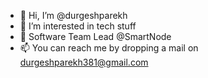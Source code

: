 - 👋 Hi, I’m @durgeshparekh
- 👀 I’m interested in tech stuff
- 🌱 Software Team Lead @SmartNode
- 📫 You can reach me by dropping a mail on durgeshparekh381@gmail.com

